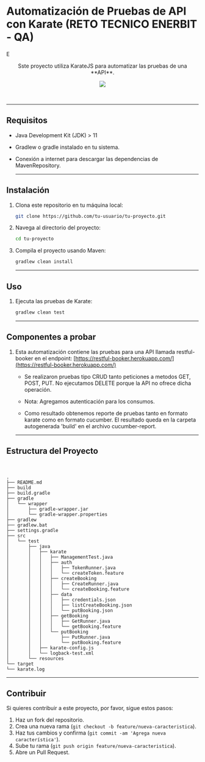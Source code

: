 # Automatización de Pruebas de API con Karate (RETO TECNICO ENERBIT - QA)

E

<p align='center'>
Sste proyecto utiliza KarateJS para automatizar las pruebas de una **API**.
</p>



<p align='center'>
 <a href="https://github.com/mpuertao/api-restful-booker-karate/actions">
    <img src="https://github.com/mpuertao/api-restful-booker-karate/actions/workflows/karate.yml/badge.svg" />
  </a>
</p>

<br>

____

## Requisitos

- Java Development Kit (JDK) > 11
- Gradlew o gradle instalado en tu sistema.
- Conexión a internet para descargar las dependencias de MavenRepository.

    ____
## Instalación

1. Clona este repositorio en tu máquina local:

    ```bash
    git clone https://github.com/tu-usuario/tu-proyecto.git
    ```

2. Navega al directorio del proyecto:

    ```bash
    cd tu-proyecto
    ```

3. Compila el proyecto usando Maven:

    ```bash
    gradlew clean install
    ```

    _____
## Uso

1. Ejecuta las pruebas de Karate:

    ```bash
    gradlew clean test
    ```

    ____
## Componentes a probar

1. Esta automatización contiene las pruebas para una API llamada restful-booker en el endpoint: [https://restful-booker.herokuapp.com/](https://restful-booker.herokuapp.com/)

   - Se realizaron pruebas tipo CRUD tanto peticiones a metodos GET, POST, PUT. No ejecutamos DELETE porque la API no ofrece dicha operación.

   - Nota: Agregamos autenticación para los consumos.

   - Como resultado obtenemos reporte de pruebas tanto en formato karate como en formato cucumber. El resultado queda en la carpeta autogenerada 'build' en el archivo cucumber-report.


    ___
## Estructura del Proyecto
<br>

```
.
├── README.md
├── build
├── build.gradle
├── gradle
│   └── wrapper
│       ├── gradle-wrapper.jar
│       └── gradle-wrapper.properties
├── gradlew
├── gradlew.bat
├── settings.gradle
├── src
│   └── test
│       ├── java
│       │   ├── karate
│       │   │   ├── ManagementTest.java
│       │   │   ├── auth
│       │   │   │   ├── TokenRunner.java
│       │   │   │   └── createToken.feature
│       │   │   ├── createBooking
│       │   │   │   ├── CreateRunner.java
│       │   │   │   └── createBooking.feature
│       │   │   ├── data
│       │   │   │   ├── credentials.json
│       │   │   │   ├── listCreateBooking.json
│       │   │   │   └── putBooking.json
│       │   │   ├── getBooking
│       │   │   │   ├── GetRunner.java
│       │   │   │   └── getBooking.feature
│       │   │   └── putBooking
│       │   │       ├── PutRunner.java
│       │   │       └── putBooking.feature
│       │   ├── karate-config.js
│       │   └── logback-test.xml
│       └── resources
└── target
└── karate.log
```



___
## Contribuir

Si quieres contribuir a este proyecto, por favor, sigue estos pasos:

1. Haz un fork del repositorio.
2. Crea una nueva rama (`git checkout -b feature/nueva-caracteristica`).
3. Haz tus cambios y confirma (`git commit -am 'Agrega nueva característica'`).
4. Sube tu rama (`git push origin feature/nueva-caracteristica`).
5. Abre un Pull Request.


